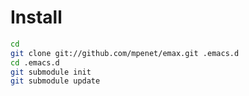 
# Install

```bash
cd
git clone git://github.com/mpenet/emax.git .emacs.d
cd .emacs.d
git submodule init
git submodule update
```